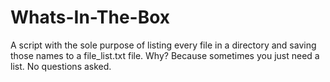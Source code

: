 # Whats-In-The-Box
A script with the sole purpose of listing every file in a directory and saving those names to a file_list.txt file. Why? Because sometimes you just need a list. No questions asked.

